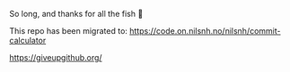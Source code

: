 So long, and thanks for all the fish :dolphin:

This repo has been migrated to: https://code.on.nilsnh.no/nilsnh/commit-calculator

https://giveupgithub.org/

